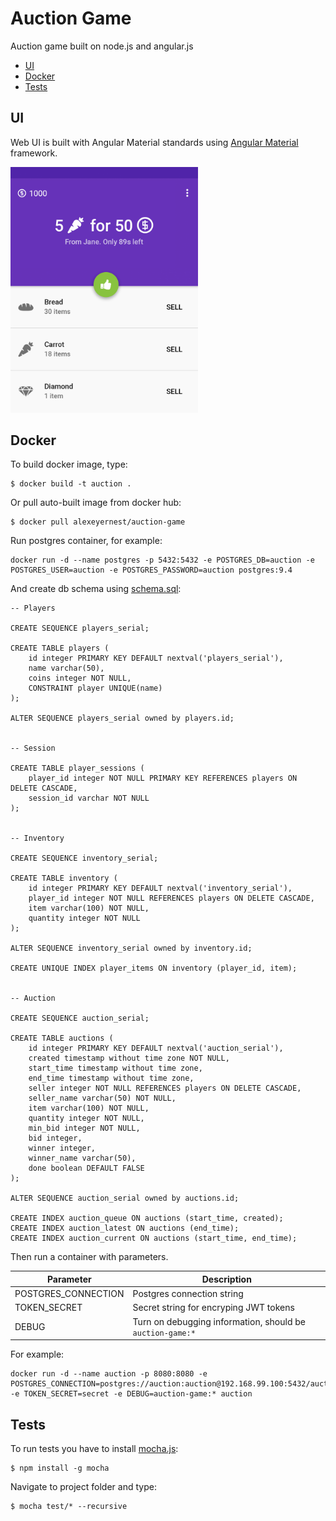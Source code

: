 # Auction Game
Auction game built on node.js and angular.js

* [UI](#ui)
* [Docker](#docker)
* [Tests](#tests)

## UI
Web UI is built with Angular Material standards using [Angular Material](https://material.angularjs.org/latest/) framework.

<img src="assets/auction-design.png?raw=true" alt="Material Design UI" style="width: 300px;"/>

## Docker

To build docker image, type:
```
$ docker build -t auction .
```

Or pull auto-built image from docker hub:
```
$ docker pull alexeyernest/auction-game
```

Run postgres container, for example:
```
docker run -d --name postgres -p 5432:5432 -e POSTGRES_DB=auction -e POSTGRES_USER=auction -e POSTGRES_PASSWORD=auction postgres:9.4
```

And create db schema using [schema.sql](database/schema.sql):
```
-- Players

CREATE SEQUENCE players_serial;

CREATE TABLE players (
    id integer PRIMARY KEY DEFAULT nextval('players_serial'),
    name varchar(50),
    coins integer NOT NULL,
    CONSTRAINT player UNIQUE(name)
);

ALTER SEQUENCE players_serial owned by players.id;


-- Session

CREATE TABLE player_sessions (
    player_id integer NOT NULL PRIMARY KEY REFERENCES players ON DELETE CASCADE,
    session_id varchar NOT NULL
);


-- Inventory

CREATE SEQUENCE inventory_serial;

CREATE TABLE inventory (
    id integer PRIMARY KEY DEFAULT nextval('inventory_serial'),
    player_id integer NOT NULL REFERENCES players ON DELETE CASCADE,
    item varchar(100) NOT NULL,
    quantity integer NOT NULL
);

ALTER SEQUENCE inventory_serial owned by inventory.id;

CREATE UNIQUE INDEX player_items ON inventory (player_id, item);


-- Auction

CREATE SEQUENCE auction_serial;

CREATE TABLE auctions (
    id integer PRIMARY KEY DEFAULT nextval('auction_serial'),
    created timestamp without time zone NOT NULL,
    start_time timestamp without time zone,
    end_time timestamp without time zone,
    seller integer NOT NULL REFERENCES players ON DELETE CASCADE,
    seller_name varchar(50) NOT NULL,
    item varchar(100) NOT NULL,
    quantity integer NOT NULL,
    min_bid integer NOT NULL,
    bid integer,
    winner integer,
    winner_name varchar(50),
    done boolean DEFAULT FALSE
);

ALTER SEQUENCE auction_serial owned by auctions.id;

CREATE INDEX auction_queue ON auctions (start_time, created);
CREATE INDEX auction_latest ON auctions (end_time);
CREATE INDEX auction_current ON auctions (start_time, end_time);
```

Then run a container with parameters.

| Parameter | Description |
|------------|-----------|
| POSTGRES_CONNECTION | Postgres connection string |
| TOKEN_SECRET | Secret string for encryping JWT tokens |
| DEBUG | Turn on debugging information, should be `auction-game:*` |

For example:
```
docker run -d --name auction -p 8080:8080 -e POSTGRES_CONNECTION=postgres://auction:auction@192.168.99.100:5432/auction -e TOKEN_SECRET=secret -e DEBUG=auction-game:* auction
```


## Tests
To run tests you have to install [mocha.js](http://npmjs.com/package/mocha):
```
$ npm install -g mocha
```

Navigate to project folder and type:
```
$ mocha test/* --recursive
```
